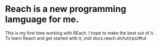 # Reach is a new programming lamguage for me.
This is my first time working with REach. 
I hope to make the best out of it.
To learn Reach and get started with it, visit docs.reach.sh/tut/rps/#tut
